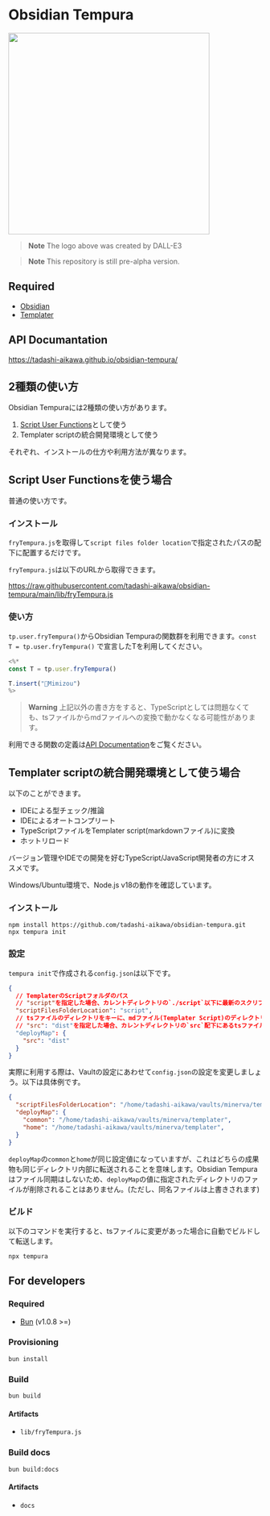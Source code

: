 # Obsidian Tempura

<img src="https://github.com/tadashi-aikawa/obsidian-tempura/blob/main/logo.png?raw=true" width="400" />

> **Note**
> The logo above was created by DALL-E3

> **Note**
> This repository is still pre-alpha version.

## Required

- [Obsidian]
- [Templater]

## API Documantation

https://tadashi-aikawa.github.io/obsidian-tempura/

## 2種類の使い方

Obsidian Tempuraには2種類の使い方があります。

1. [Script User Functions]として使う
2. Templater scriptの統合開発環境として使う

それぞれ、インストールの仕方や利用方法が異なります。

## Script User Functionsを使う場合

普通の使い方です。

### インストール

`fryTempura.js`を取得して`script files folder location`で指定されたパスの配下に配置するだけです。

`fryTempura.js`は以下のURLから取得できます。

https://raw.githubusercontent.com/tadashi-aikawa/obsidian-tempura/main/lib/fryTempura.js

### 使い方

`tp.user.fryTempura()`からObsidian Tempuraの関数群を利用できます。`const T = tp.user.fryTempura()` で宣言したTを利用してください。

```js
<%*
const T = tp.user.fryTempura()

T.insert("🦉Mimizou")
%>
```

> **Warning**
> 上記以外の書き方をすると、TypeScriptとしては問題なくても、tsファイルからmdファイルへの変換で動かなくなる可能性があります。

利用できる関数の定義は[API Documentation]をご覧ください。

## Templater scriptの統合開発環境として使う場合

以下のことができます。

- IDEによる型チェック/推論
- IDEによるオートコンプリート
- TypeScriptファイルをTemplater script(markdownファイル)に変換
- ホットリロード

バージョン管理やIDEでの開発を好むTypeScript/JavaScript開発者の方にオススメです。

Windows/Ubuntu環境で、Node.js v18の動作を確認しています。

### インストール

```console
npm install https://github.com/tadashi-aikawa/obsidian-tempura.git
npx tempura init
```

### 設定

`tempura init`で作成される`config.json`は以下です。

```json
{
  // TemplaterのScriptフォルダのパス
  // "script"を指定した場合、カレントディレクトリの`./script`以下に最新のスクリプト(jsファイル)が転送される
  "scriptFilesFolderLocation": "script",
  // tsファイルのディレクトリをキーに、mdファイル(Templater Script)のディレクトリパスを値に設定
  // "src": "dist"を指定した場合、カレントディレクトリの`src`配下にあるtsファイルがmdファイルに変換され、カレントディレクトリの`dist`配下に転送される
  "deployMap": {
    "src": "dist"
  }
}
```


実際に利用する際は、Vaultの設定にあわせて`config.json`の設定を変更しましょう。以下は具体例です。

```json
{
  "scriptFilesFolderLocation": "/home/tadashi-aikawa/vaults/minerva/templater/scripts",
  "deployMap": {
    "common": "/home/tadashi-aikawa/vaults/minerva/templater",
    "home": "/home/tadashi-aikawa/vaults/minerva/templater",
  }
}
```

`deployMap`の`common`と`home`が同じ設定値になっていますが、これはどちらの成果物も同じディレクトリ内部に転送されることを意味します。Obsidian Tempuraはファイル同期はしないため、`deployMap`の値に指定されたディレクトリのファイルが削除されることはありません。(ただし、同名ファイルは上書きされます)

### ビルド

以下のコマンドを実行すると、tsファイルに変更があった場合に自動でビルドして転送します。

```console
npx tempura
```

## For developers

### Required

- [Bun] (v1.0.8 >=)

### Provisioning

```console
bun install
```

### Build

```console
bun build
```

#### Artifacts

- `lib/fryTempura.js`

### Build docs

```console
bun build:docs
```

#### Artifacts

- `docs`


[Obsidian]: https://obsidian.md/
[Templater]: https://github.com/SilentVoid13/Templater
[Script User Functions]: https://silentvoid13.github.io/Templater/user-functions/script-user-functions.html
[Bun]: https://bun.sh/

[release page]: https://github.com/tadashi-aikawa/obsidian-tempura/releases
[Script files folder location]: https://silentvoid13.github.io/Templater/user-functions/script-user-functions.html?highlight=user%20scipts%20function#define-a-script-user-function

[API Documentation]: [#api-documentation]
